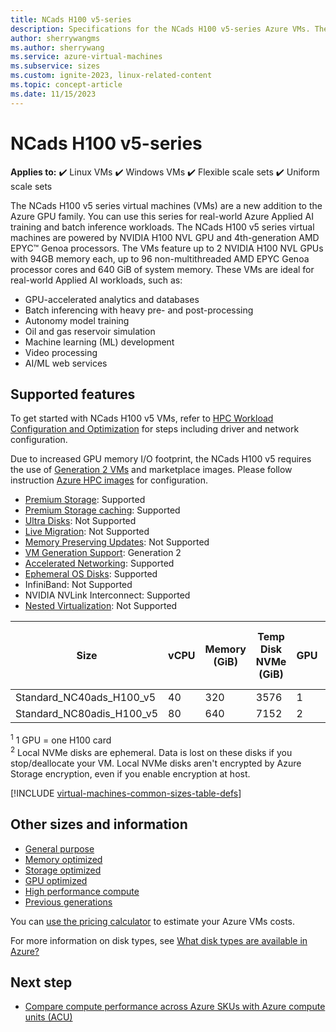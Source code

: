 ```yaml
---
title: NCads H100 v5-series
description: Specifications for the NCads H100 v5-series Azure VMs. These VMs include Linux, Windows, Flexible scale sets, and uniform scale sets.```
author: sherrywangms
ms.author: sherrywang
ms.service: azure-virtual-machines
ms.subservice: sizes
ms.custom: ignite-2023, linux-related-content
ms.topic: concept-article
ms.date: 11/15/2023
---
```


#  NCads H100 v5-series 

**Applies to:** :heavy_check_mark: Linux VMs :heavy_check_mark: Windows VMs :heavy_check_mark: Flexible scale sets :heavy_check_mark: Uniform scale sets

The NCads H100 v5 series virtual machines (VMs) are a new addition to the Azure GPU family. You can use this series for real-world Azure Applied AI training and batch inference workloads. 
The NCads H100 v5 series virtual machines are powered by NVIDIA H100 NVL GPU and 4th-generation AMD EPYC™ Genoa processors.  The VMs feature up to 2 NVIDIA H100 NVL GPUs with 94GB memory each, up to 96 non-multithreaded AMD EPYC Genoa processor cores and 640 GiB of system memory. 
These VMs are ideal for real-world Applied AI workloads, such as: 

- GPU-accelerated analytics and databases
- Batch inferencing with heavy pre- and post-processing
- Autonomy model training
- Oil and gas reservoir simulation
- Machine learning (ML) development
- Video processing
- AI/ML web services



## Supported features

To get started with NCads H100 v5 VMs, refer to [HPC Workload Configuration and Optimization](configure.md) for steps including driver and network configuration.

Due to increased GPU memory I/O footprint, the NCads H100 v5 requires the use of [Generation 2 VMs](generation-2.md) and marketplace images. Please follow instruction [Azure HPC images](configure.md) for configuration.
 

- [Premium Storage](premium-storage-performance.md): Supported
- [Premium Storage caching](premium-storage-performance.md): Supported
- [Ultra Disks](disks-types.md#ultra-disks): Not Supported
- [Live Migration](maintenance-and-updates.md): Not Supported
- [Memory Preserving Updates](maintenance-and-updates.md): Not Supported
- [VM Generation Support](generation-2.md): Generation 2
- [Accelerated Networking](/azure/virtual-network/create-vm-accelerated-networking-cli): Supported
- [Ephemeral OS Disks](ephemeral-os-disks.md): Supported
- InfiniBand: Not Supported
- NVIDIA NVLink Interconnect: Supported
- [Nested Virtualization](/virtualization/hyper-v-on-windows/user-guide/nested-virtualization): Not Supported



| Size | vCPU | Memory (GiB) | Temp Disk  NVMe (GiB) | GPU | GPU Memory (GiB) | Max data disks | Max uncached disk throughput (IOPS / MBps) | Max NICs/network bandwidth (MBps) |
|---|---|---|---|---|---|---|---|---|
| Standard_NC40ads_H100_v5   | 40  | 320 | 3576| 1 | 94  | 8 | 100000/3000 | 2/40,000  |
| Standard_NC80adis_H100_v5   | 80 | 640 | 7152 | 2 | 188 | 16 | 240000/7000 | 4/80,000  | 

<sup>1</sup> 1 GPU = one H100 card <br>
<sup>2</sup> Local NVMe disks are ephemeral. Data is lost on these disks if you stop/deallocate your VM. Local NVMe disks aren't encrypted by Azure Storage encryption, even if you enable encryption at host. <br>


[!INCLUDE [virtual-machines-common-sizes-table-defs](./includes/virtual-machines-common-sizes-table-defs.md)]

## Other sizes and information

- [General purpose](sizes-general.md)
- [Memory optimized](sizes-memory.md)
- [Storage optimized](sizes-storage.md)
- [GPU optimized](sizes-gpu.md)
- [High performance compute](sizes-hpc.md)
- [Previous generations](sizes-previous-gen.md)

You can [use the pricing calculator](https://azure.microsoft.com/pricing/calculator/) to estimate your Azure VMs costs.

For more information on disk types, see [What disk types are available in Azure?](disks-types.md)

## Next step

- [Compare compute performance across Azure SKUs with Azure compute units (ACU)](acu.md)
